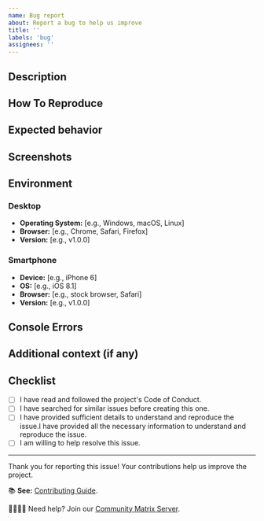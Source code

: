 ```yaml
---
name: Bug report
about: Report a bug to help us improve
title: ''
labels: 'bug'
assignees: ''
---
```


## Description

<!-- Provide a clear and concise description of the bug. -->

## How To Reproduce

<!-- Steps to reproduce the behavior:
1. Go to '...'
2. Click on '....'
3. Scroll down to '....'
4. See error -->

## Expected behavior

<!-- Describe what you expected to happen. -->

## Screenshots

<!-- If applicable, add screenshots to help explain the issue -->

## Environment

### Desktop

- **Operating System:** [e.g., Windows, macOS, Linux]
- **Browser:** [e.g., Chrome, Safari, Firefox]
- **Version:** [e.g., v1.0.0]

### Smartphone

- **Device:** [e.g., iPhone 6]
- **OS:** [e.g., iOS 8.1]
- **Browser:** [e.g., stock browser, Safari]
- **Version:** [e.g., v1.0.0]

## Console Errors

<!-- Attach screenshots of console errors if available to provide more context. -->

## Additional context (if any)

<!-- Add any other context about the problem here. -->

## Checklist

- [ ] I have read and followed the project's Code of Conduct.
- [ ] I have searched for similar issues before creating this one.
- [ ] I have provided sufficient details to understand and reproduce the issue.I have provided all the necessary information to understand and reproduce the issue.
- [ ] I am willing to help resolve this issue.

---

Thank you for reporting this issue! Your contributions help us improve the project.

📚 **See:** [Contributing Guide](https://github.com/sugarlabs/www-v2/blob/main/docs/CONTRIBUTING.md).

🙋🏾🙋🏼 Need help? Join our [Community Matrix Server](https://matrix.to/#/#sugarlabs-web:matrix.org).
